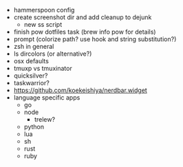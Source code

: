 - hammerspoon config
- create screenshot dir and add cleanup to dejunk
  - new ss script
- finish pow dotfiles task (brew info pow for details)
- prompt (colorize path? use hook and string substitution?)
- zsh in general
- ls dircolors (or alternative?)
- osx defaults
- tmuxp vs tmuxinator
- quicksilver?
- taskwarrior?
- https://github.com/koekeishiya/nerdbar.widget
- language specific apps
  - go
  - node
    - trelew?
  - python
  - lua
  - sh
  - rust
  - ruby
